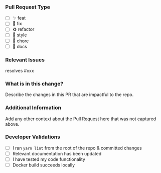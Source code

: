
 ### Pull Request Type

<!-- For change type, change [ ] to [x]. -->

- [ ] ✨ feat
- [ ] 🐛 fix
- [ ] ♻️ refactor
- [ ] 💄 style
- [ ] 🔨 chore
- [ ] 📝 docs

### Relevant Issues

<!-- Use "resolves #xxx" to auto resolve on merge. Otherwise, please use "connect #xxx" -->

resolves #xxx


### What is in this change?

Describe the changes in this PR that are impactful to the repo.


### Additional Information

Add any other context about the Pull Request here that was not captured above.

### Developer Validations

<!-- All of the applicable items should be checked. -->

- [ ] I ran `yarn lint` from the root of the repo & committed changes
- [ ] Relevant documentation has been updated
- [ ] I have tested my code functionality
- [ ] Docker build succeeds locally
